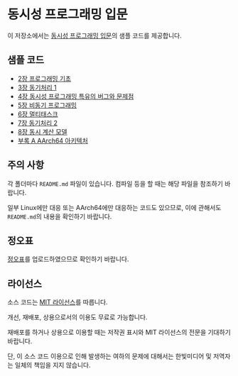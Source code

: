 # 동시성 프로그래밍 입문

이 저장소에서는 [동시성 프로그래밍 입문]()의 샘플 코드를 제공합니다.

## 샘플 코드

- [2장 프로그래밍 기초](./chap2/)
- [3장 동기처리 1](./chap3/)
- [4장 동시성 프로그래밍 특유의 버그와 문제점](./chap4/)
- [5장 비동기 프로그래밍](./chap5/)
- [6장 멀티태스크](./chap6/)
- [7장 동기처리 2](./chap7/)
- [8장 동시 계산 모델](./chap8/)
- [부록 A AArch64 아키텍처](./appendix_A/)

## 주의 사항

각 폴더마다 `README.md` 파일이 있습니다. 컴파일 등을 할 때는 해당 파일을 참조하기 바랍니다.

일부 Linux에만 대응 또는 AArch64에만 대응하는 코드도 있으므로, 이에 관해서도 `README.md`의 내용을 확인하기 바랍니다.

## 정오표

[정오표](./errata.md)를 업로드하였으므로 확인하기 바랍니다.

## 라이선스

소스 코드는 [MIT 라이선스](LICENSE)를 따릅니다.

개선, 재배포, 상용으로서의 이용도 무료로 가능합니다.

재배포를 하거나 상용으로 이용할 때는 저작권 표시와 MIT 라이선스의 전문을 기대하기 바랍니다.

단, 이 소스 코드 이용으로 인해 발생하는 여하의 문제에 대해서는 한빛미디어 및 저역자는 일체의 책임을 지지 않습니다.
